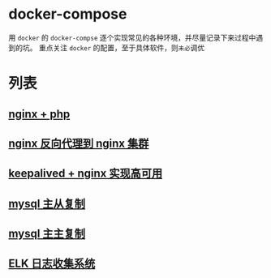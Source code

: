 # docker-compose

用 `docker` 的 `docker-compse` 逐个实现常见的各种环境，并尽量记录下来过程中遇到的坑。
重点关注 `docker` 的配置，至于具体软件，则`未必`调优


# 列表

## [nginx + php ](nginx-php)


## [nginx 反向代理到 nginx 集群](nginx-cluster)


## [keepalived + nginx 实现高可用](keepalived-nginx)


## [mysql 主从复制](mysql-master-slave)


## [mysql 主主复制](mysql-master-master)


## [ELK 日志收集系统](elk-logstash-kibana)
